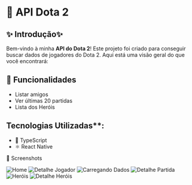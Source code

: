
# 📱 API Dota 2

## ✨ Introdução✨ 

Bem-vindo à minha **API do Dota 2**! Este projeto foi criado para conseguir buscar dados de jogadores do Dota 2. Aqui está uma visão geral do que você encontrará:

## 🚀 Funcionalidades

- Listar amigos
- Ver últimas 20 partidas
- Lista dos Heróis

## Tecnologias Utilizadas**:
  - 🚀 TypeScript
  - ⚛️ React Native

  📸 Screenshots
<!-- ![Jogador](assets/JogadorGif.gif) -->
<!-- ![Heróis](assets/GifHeroes.gif) -->
![Home](assets/home.jpg)
![Detalhe Jogador](assets/player.jpg)
![Carregando Dados](assets/carregando.jpg)
![Detalhe Partida](assets/matchDetails.jpg)
![Heróis](assets/herois.jpg)
![Detalhe Heróis](assets/heroDetails.jpg)


